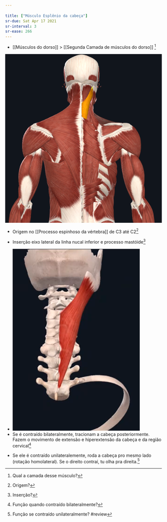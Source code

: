 ```yaml
---

title: ["Músculo Esplênio da cabeça"]
sr-due: Sat Apr 17 2021
sr-interval: 3
sr-ease: 266
---
```


+ [[Músculos do dorso]] > [[Segunda Camada de músculos do dorso]] [^578189]

[^578189]: Qual a camada desse músculo?

![Pasted image 20210414164428.png](Pasted%20image%2020210414164428.png)

+ Origem no [[Processo espinhoso da vértebra]] de C3 até C2[^699702]

[^699702]: Origem?

+ Inserção eixo lateral da linha nucal inferior e processo mastóide[^571261]

[^571261]: Inserção?

+ ![Pasted image 20210414175804.png](Pasted%20image%2020210414175804.png)	
+ Se é contraído bilateralmente, tracionam a cabeça posteriormente. Fazem o movimento de extensão e hiperextensão da cabeça e da região cervical[^41109]

[^41109]: Função quando contraído bilateralmente?

+ Se ele é contraído unilateralemente, roda a cabeça pro mesmo lado (rotação homolateral). Se o direito contraí, tu olha pra direita.[^826545]

[^826545]: Função se contraído unilateralmente?
#review 
